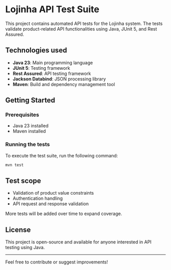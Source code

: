 # Lojinha API Test Suite

This project contains automated API tests for the Lojinha system. The tests validate product-related API functionalities using Java, JUnit 5, and Rest Assured.

## Technologies used

- **Java 23**: Main programming language
- **JUnit 5**: Testing framework
- **Rest Assured**: API testing framework
- **Jackson Databind**: JSON processing library
- **Maven**: Build and dependency management tool

## Getting Started

### Prerequisites

- Java 23 installed
- Maven installed

### Running the tests

To execute the test suite, run the following command:

```sh
mvn test
```

## Test scope

- Validation of product value constraints
- Authentication handling
- API request and response validation

More tests will be added over time to expand coverage.

## License

This project is open-source and available for anyone interested in API testing using Java.

---

Feel free to contribute or suggest improvements!

